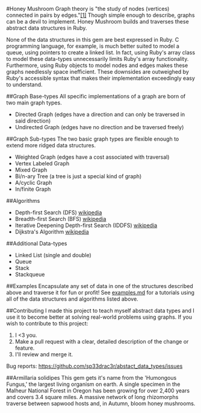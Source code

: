 #Honey Mushroom
Graph theory is "the study of nodes (vertices) connected in pairs by edges."[[1]](https://en.wikipedia.org/wiki/Glossary_of_graph_theory) Though simple enough to describe, graphs can be a devil to implement. Honey Mushroom builds and traverses these abstract data structures in Ruby.

None of the data structures in this gem are best expressed in Ruby. C programming language, for example, is much better suited to model a queue, using pointers to create a linked list. In fact, using Ruby's array class to model these data-types unnecessarily limits Ruby's array functionality. Furthermore, using Ruby objects to model nodes and edges makes these graphs needlessly space inefficient. These downsides are outweighed by Ruby's accessible syntax that makes their implementation exceedingly easy to understand.

##Graph Base-types
All specific implementations of a graph are born of two main graph types.
* Directed Graph (edges have a direction and can only be traversed in said direction)
* Undirected Graph (edges have no direction and be traversed freely)

##Graph Sub-types
The two basic graph types are flexible enough to extend more ridged data structures.
* Weighted Graph (edges have a cost associated with traversal)
* Vertex Labeled Graph
* Mixed Graph
* Bi/n-ary Tree (a tree is just a special kind of graph)
* A/cyclic Graph
* In/finite Graph

##Algorithms
* Depth-first Search (DFS) [wikipedia](https://en.wikipedia.org/wiki/Depth-first_search)
* Breadth-first Search (BFS) [wikipedia](https://en.wikipedia.org/wiki/Breadth-first_search)
* Iterative Deepening Depth-first Search (IDDFS) [wikipedia](https://en.wikipedia.org/wiki/Iterative_deepening_depth-first_search)
* Dijkstra's Algorithm [wikipedia](https://en.wikipedia.org/wiki/Dijkstra%27s_algorithm)

##Additional Data-types
* Linked List (single and double)
* Queue
* Stack
* Stackqueue

##Examples
Encapsulate any set of data in one of the structures described above and traverse it for fun or profit! See [examples.md](/examples.md/) for a tutorials using all of the data structures and algorithms listed above.

##Contributing
I made this project to teach myself abstract data types and I use it to become better at solving real-world problems using graphs. If you wish to contribute to this project:
1. I <3 you.
2. Make a pull request with a clear, detailed description of the change or feature.
3. I'll review and merge it.

Bug reports: https://github.com/sp33drac3r/abstact_data_types/issues

##Armillaria solidipes
This gem gets it's name from the 'Humongous Fungus,' the largest living organism on earth. A single specimen in the Malheur National Forest in Oregon has been growing for over 2,400 years and covers 3.4 square miles. A massive network of long rhizomorphs traverse between sapwood hosts and, in Autumn, bloom honey mushrooms.
